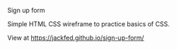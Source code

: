 Sign up form

Simple HTML CSS wireframe to practice basics of CSS.

View at https://jackfed.github.io/sign-up-form/

